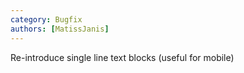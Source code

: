 ```yaml
---
category: Bugfix
authors: [MatissJanis]
---
```


Re-introduce single line text blocks (useful for mobile)

